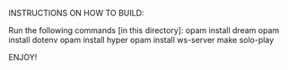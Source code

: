 INSTRUCTIONS ON HOW TO BUILD:

Run the following commands [in this directory]:
opam install dream
opam install dotenv
opam install hyper
opam install ws-server
make solo-play

ENJOY!
